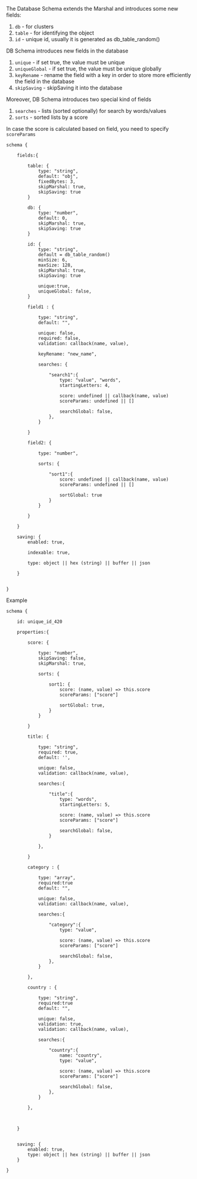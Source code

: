 The Database Schema extends the Marshal and introduces some new fields:

1. `db` - for clusters
2. `table` - for identifying the object
3. `id` - unique id, usually it is generated as db_table_random()

DB Schema introduces new fields in the database
  
1. `unique` - if set true, the value must be unique
2. `uniqueGlobal` - if set true, the value must be unique globally
3. `keyRename` - rename the field with a key in order to store more efficiently the field in the database
4. `skipSaving` - skipSaving it into the database

Moreover, DB Schema introduces two special kind of fields
1. `searches` - lists (sorted optionally) for search by words/values
2. `sorts` - sorted lists by a score

In case the score is calculated based on field, you need to specify `scoreParams`


```
schema {

    fields:{
    
        table: {
            type: "string",
            default: "obj",
            fixedBytes: 3,    
            skipMarshal: true,
            skipSaving: true
        }
        
        db: {
            type: "number",
            default: 0,
            skipMarshal: true,
            skipSaving: true
        }
        
        id: {
            type: "string",
            default = db_table_random()
            minSize: 6,
            maxSize: 128,
            skipMarshal: true,
            skipSaving: true

            unique:true,
            uniqueGlobal: false,
        }

        field1 : {

            type: "string",
            default: "",

            unique: false,
            required: false,
            validation: callback(name, value),
            
            keyRename: "new_name",
            
            searches: {

                "search1":{
                    type: "value", "words",
                    startingLetters: 4,
                    
                    score: undefined || callback(name, value)      
                    scoreParams: undefined || []

                    searchGlobal: false,
                },                 
            }
                                            
        }
        
        field2: {
        
            type: "number",
            
            sorts: {

                "sort1":{
                    score: undefined || callback(name, value)
                    scoreParams: undefined || []

                    sortGlobal: true
                }           
            }
        
        }
    
    }       
        
    saving: {
        enabled: true,
              
        indexable: true,
          
        type: object || hex (string) || buffer || json
        
    }      

   
}
```


Example

```
schema {

    id: unique_id_420 

    properties:{
    
        score: {
        
            type: "number",
            skipSaving: false,
            skipMarshal: true,
            
            sorts: {

                sort1: {
                    score: (name, value) => this.score         
                    scoreParams: ["score"]

                    sortGlobal: true,
                }            
            }
        
        }
    
        title: {
        
            type: "string",
            required: true,
            default: '',
            
            unique: false,
            validation: callback(name, value),
            
            searches:{

                "title":{
                    type: "words",
                    startingLetters: 5,
                    
                    score: (name, value) => this.score         
                    scoreParams: ["score"]

                    searchGlobal: false,
                }
            
            },
        
        }
        
        category : {
        
            type: "array",
            required:true
            default: "",
            
            unique: false,
            validation: callback(name, value),           
            
            searches:{

                "category":{
                    type: "value",
                    
                    score: (name, value) => this.score         
                    scoreParams: ["score"]

                    searchGlobal: false,
                },                  
            }
            
        },
        
        country : {
                
            type: "string",
            required:true
            default: "",
            
            unique: false,
            validation: true,
            validation: callback(name, value),
            
            searches:{

                "country":{
                    name: "country",
                    type: "value",                 
                    
                    score: (name, value) => this.score         
                    scoreParams: ["score"]

                    searchGlobal: false,
                },                  
            }
            
        },
        

    
    }
    
    
    saving: {
        enabled: true,        
        type: object || hex (string) || buffer || json
    }

}
```